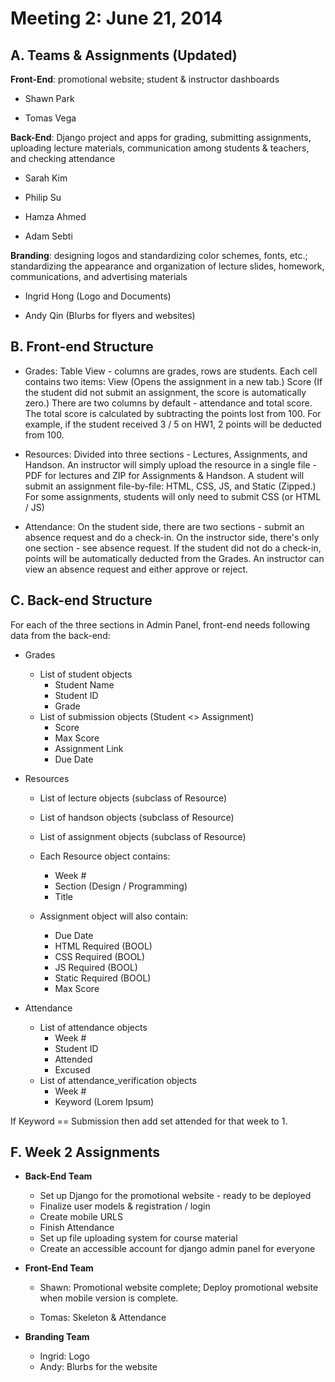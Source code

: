 Meeting 2: June 21, 2014
========


A. Teams & Assignments (Updated)
--------

__Front-End__: promotional website; student & instructor dashboards

- Shawn Park

- Tomas Vega

__Back-End__: Django project and apps for grading, submitting assignments, uploading
lecture materials, communication among students & teachers, and checking attendance

- Sarah Kim

- Philip Su

- Hamza Ahmed

- Adam Sebti

__Branding__: designing logos and standardizing color schemes, fonts, etc.;
standardizing the appearance and organization of lecture slides, homework, communications,
and advertising materials

- Ingrid Hong (Logo and Documents)

- Andy Qin (Blurbs for flyers and websites)


B. Front-end Structure
--------

- Grades: Table View - columns are grades, rows are students. 
Each cell contains two items: View (Opens the assignment in a new tab.) Score (If the student did not submit an assignment, the score is automatically zero.)
There are two columns by default - attendance and total score. The total score is calculated by subtracting the points lost from 100. For example, if the student received 3 / 5 on HW1, 2 points will be deducted from 100.

- Resources: Divided into three sections - Lectures, Assignments, and Handson.
An instructor will simply upload the resource in a single file - PDF for lectures and ZIP for Assignments & Handson.
A student will submit an assignment file-by-file: HTML, CSS, JS, and Static (Zipped.) For some assignments, students will only need to submit CSS (or HTML / JS)

- Attendance: On the student side, there are two sections - submit an absence request and do a check-in. On the instructor side, there's only one section - see absence request.
If the student did not do a check-in, points will be automatically deducted from the Grades. An instructor can view an absence request and either approve or reject.


C. Back-end Structure
--------

For each of the three sections in Admin Panel, front-end needs following data from the back-end:

- Grades

    - List of student objects
        - Student Name
        - Student ID
        - Grade
    - List of submission objects (Student <> Assignment)
        - Score
        - Max Score
        - Assignment Link
        - Due Date
        
- Resources
    - List of lecture objects (subclass of Resource)
    - List of handson objects (subclass of Resource)
    - List of assignment objects (subclass of Resource)
    
    - Each Resource object contains:
        - Week #
        - Section (Design / Programming)
        - Title
        
    - Assignment object will also contain:
        - Due Date
        - HTML Required (BOOL)
        - CSS Required (BOOL)
        - JS Required (BOOL)
        - Static Required (BOOL)
        - Max Score

- Attendance
    - List of attendance objects
        - Week #
        - Student ID
        - Attended
        - Excused
    - List of attendance_verification objects
        - Week #
        - Keyword (Lorem Ipsum)

If Keyword == Submission then add set attended for that week to 1.

F. Week 2 Assignments
--------

- __Back-End Team__

    - Set up Django for the promotional website - ready to be deployed
    - Finalize user models & registration / login
    - Create mobile URLS
    - Finish Attendance
    - Set up file uploading system for course material
    - Create an accessible account for django admin panel for everyone
    
- __Front-End Team__

    - Shawn: Promotional website complete; Deploy promotional website when mobile version is complete.
    
    - Tomas: Skeleton & Attendance

- __Branding Team__

    - Ingrid: Logo
    - Andy: Blurbs for the website

